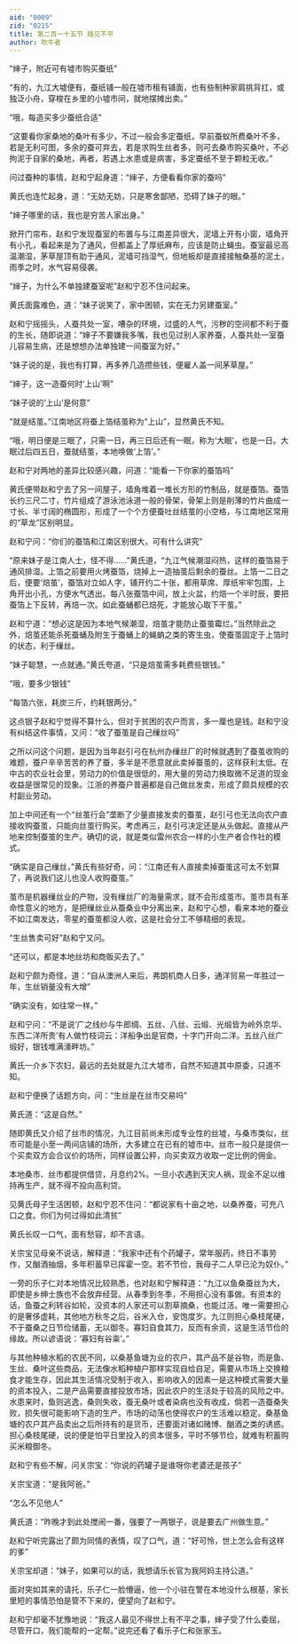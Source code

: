 ```yaml
---
aid: "0009"
zid: "0215"
title: 第二百一十五节 路见不平
author: 吹牛者
---
```


“婶子，附近可有墟市购买蚕纸”

“有的，九江大墟便有，蚕纸铺一般在墟市租有铺面，也有些制种家肩挑背扛，或独泛小舟，穿梭在乡里的小墟市间，就地摆摊出卖。”

“哦，每造买多少蚕纸合适”

“这要看你家桑地的桑叶有多少，不过一般会多定蚕纸，早前蚕蚁所费桑叶不多，若是无利可图，多余的蚕可弃去，若是求购生丝者多，则可去桑市购买桑叶，不必拘泥于自家的桑地，再者，若遇上水患或是病害，多定蚕纸不至于颗粒无收。”

问过蚕种的事情，赵和宁起身道：“婶子，方便看看你家的蚕吗”

黄氏也连忙起身，道：“无妨无妨，只是寒舍鄙陋，恐碍了妹子的眼。”

“婶子哪里的话，我也是穷苦人家出身。”

掀开门帘布，赵和宁发现蚕室的布置与与江南差异很大，泥墙上开有小窗，墙角开有小孔，看起来是为了通风，但都盖上了厚纸麻布，应该是防止蝇虫。蚕室最忌高温潮湿，茅草屋顶有助于通风，泥墙可挡湿气，但地板却是直接接触桑基的泥土，雨季之时，水气容易侵袭。

“婶子，为什么不单独建蚕室呢”赵和宁忍不住问起来。

黄氏面露难色，道：“妹子说笑了，家中困顿，实在无力另建蚕室。”

赵和宁摇摇头，人蚕共处一室，嘈杂的环境，过盛的人气，污秽的空间都不利于蚕的生长，随即说道：“婶子不要嫌我多嘴，我也见过别人家养蚕，人蚕共处一室蚕儿容易生病，还是想想办法单独建一间蚕室为好。”

“妹子说的是，我也有打算，再多养几造攒些钱，便雇人盖一间茅草屋。”

“婶子，这一造蚕何时‘上山’啊”

“妹子说的‘上山’是何意”

“就是结茧。”江南地区将蚕上箔结茧称为“上山”，显然黄氏不知。

“哦，明日便是三眠了，只需一日，再三日后还有一眠，称为‘大眠’，也是一日。大眠过后四五日，蚕就结茧，本地唤做‘上箔’。”

赵和宁对两地的差异比较感兴趣，问道：“能看一下你家的蚕箔吗”

黄氏便带赵和宁去了另一间屋子，墙角堆着一堆长方形的竹制品，就是蚕箔。蚕箔长约三尺二寸，竹片组成了游泳池泳道一般的骨架，骨架上则是削薄的竹片曲成一寸长、半寸阔的椭圆形，形成了一个个方便蚕吐丝结茧的小空格，与江南地区常用的“草龙”区别明显。

赵和宁问：“你们的蚕箔和江南区别很大，可有什么讲究”

“原来妹子是江南人士，怪不得……”黄氏道，“九江气候潮湿闷热，这样的蚕箔易于通风排湿。上箔之前要用火烤蚕箔，烧掉上一造抽茧后剩余的蚕丝。上箔一二日之后，便要‘焙茧’，蚕箔对立如人字，铺开约二十张，都用草席、厚纸牢牢包围，上角开出小孔，方便水气透出。每八张蚕箔中间，放上火盆，约焙一个半时辰，要把蚕箔上下反转，再焙一次。如此蚕蛹都已焙死，才能放心取下干茧。”

赵和宁道：“想必这是因为本地气候潮湿，焙茧才能防止蚕茧霉烂。”当然除此之外，焙茧还能杀死蚕蛹及附生于蚕蛹上的蝇蚋之类的寄生虫，使蚕茧固定于上箔时的状态，利于缫丝。

“妹子聪慧，一点就通。”黄氏夸道，“只是焙茧需多耗费些银钱。”

“哦，要多少银钱”

“每箔六张，耗炭三斤，约耗银两分。”

这点银子赵和宁觉得不算什么，但对于贫困的农户而言，多一厘也是钱。赵和宁没有纠结这件事情，又问：“收了蚕茧是自己缫丝吗”

之所以问这个问题，是因为当年赵引弓在杭州办缫丝厂的时候就遇到了蚕茧收购的难题，蚕户辛辛苦苦的养了蚕，多半是不愿意就此卖掉蚕茧的，这样获利太低。在中古的农业社会里，劳动力的价值是很低的，用大量的劳动力换取微不足道的现金收益是很常见的现象。江浙的养蚕户普遍都是自己做丝发卖，形成了颇具规模的农村副业劳动。

加上中间还有一个“丝茧行会”垄断了少量直接发卖的蚕茧，赵引弓也无法向农户直接收购蚕茧，只能向丝茧行购买。考虑再三，赵引弓决定还是从头做起。直接从产地来控制蚕茧的生产。确切的说，就是类似雷州农合一样的小生产者合作社的模式。

“确实是自己缫丝，”黄氏有些好奇，问：“江南还有人直接卖掉蚕茧这可太不划算了，再说我们这儿也没人收购蚕茧。”

茧市是机器缫丝业的产物，没有缫丝厂的海量需求，就不会形成茧市。茧市具有革命性意义的地方，是把缫丝业从蚕桑业中分离出来，赵和宁心想，看来本地的蚕业不如江南发达，零星的蚕茧都没人收，这是社会分工不够精细的表现。

“生丝售卖可好”赵和宁又问。

“还可以，都是本地丝坊和商贩买去了。”

赵和宁颇为奇怪，道：“自从澳洲人来后，弗朗机商人日多，通洋贸易一年胜过一年，生丝销量没有大增”

“确实没有，如往常一样。”

赵和宁问：“不是说‘广之线纱与牛郎绸、五丝、八丝、云缎、光缎皆为岭外京华、东西二洋所贵’有人做竹枝词云：洋船争出是官商，十字门开向二洋。五丝八丝广缎好，银钱堆满濠畔坊。”

黄氏一介乡下农妇，最远的去处就是九江大墟市，自然不知道其中原委，只道不知。



赵和宁便换了话题方向，问：“生丝是在丝市交易吗”

黄氏道：“这是自然。”

随即黄氏又介绍了丝市的情况，九江目前尚未形成专业性的丝墟，与桑市类似，丝市可能是小至一两间店铺的场所，大多建立在已有的墟市中。丝市一般只是提供一个买卖双方会合议价的场所，同样设置公秤，向买卖双方收取一定比例的佣金。

本地桑市、丝市都提供借贷，月息约2%。一旦小农遇到天灾人祸，现金不足以维持再生产，就不得不投向高利贷。

见黄氏母子生活困顿，赵和宁忍不住问：“都说家有十亩之地，以桑养蚕，可充八口之食。你们为何过得如此清贫”

黄氏长叹一口气，面有愁容，却不言语。

关宗宝见母亲不说话，解释道：“我家中还有个药罐子，常年服药，终日不事劳作，又酗酒抽烟，多年积蓄早已挥霍一空。若不节俭，我母子二人早已沦为奴仆。”

一旁的乐子仁对本地情况比较熟悉，也对赵和宁解释道：“九江以鱼桑蚕丝为大，即使是乡绅士族也不会放弃经营。从春季到冬季，不用担心没有事做。有资本的话，鱼蚕之利转谷如轮，没资本的人家还可以割草摘桑，也能过活。唯一需要担心的是奢侈虚耗，其他地方秋冬之后，谷米入仓，安饱度岁。九江则担心桑枝尾硬，不于蚕桑之日节俭储蓄，无以御冬。寡妇自食其力，反而有余资，这是生活节俭的缘故。所以谚语说：‘寡妇有谷粜’。”

与其他种植水稻的农民不同，以桑基鱼塘为业的农户，其产品不是谷物，而是鱼、生丝、桑叶这些商品，无法像水稻种植户那样实现自给自足，需要从市场上交换粮食才能生存，因此其生活情况受制于收入，影响收入的因素一是这种模式需要大量的资本投入，二是产品需要直接投放市场，因此农户的生活处于较高的风险之中。水患来时，鱼则逃逸，桑则失收，蚕无桑叶或者染病也没有收成，倘若一造蚕桑失败，损失很可能影响下造的生产。市场的动荡也使得农户的生活难以稳定。桑基鱼塘的农户其产品卖出之后所持有的是货币，还要面对诸如赌博、酗酒之类的诱惑。担心桑枝尾硬，说的便是怕平日里投入的资本很多，平时不够节俭，就难有积蓄购买米粮御冬。

赵和宁有些不解，问关宗宝：“你说的药罐子是谁呀你老婆还是孩子”

关宗宝道：“是我阿爸。”

“怎么不见他人”

黄氏道：“昨晚才到此处搅闹一番，强要了一两银子，说是要去广州做生意。”

赵和宁听完露出了颇为同情的表情，叹了口气，道：“好可怜，世上怎么会有这样的爹”

关宗宝却道：“妹子，如果可以的话，我想请乐长官为我阿妈主持公道。”

面对突如其来的请托，乐子仁一脸懵逼，他一个小驻在警在本地没什么根基，家长里短的事情恐怕是管不下来的，便望向了赵和宁。

赵和宁却毫不犹豫地说：“我这人最见不得世上有不平之事，婶子受了什么委屈，尽管开口，我们能帮的一定帮。”说完还看了看乐子仁和张家玉。

